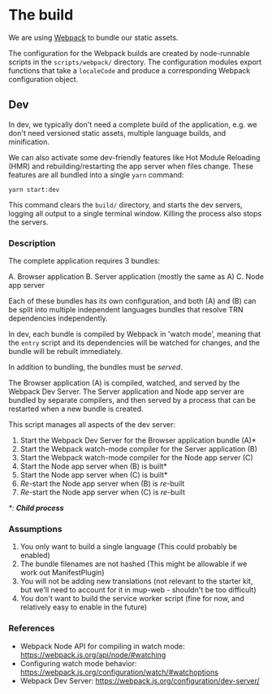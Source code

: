 # The build

We are using [Webpack](https://webpack.js.org) to bundle our static assets.

The configuration for the Webpack builds are created by node-runnable scripts
in the `scripts/webpack/` directory. The configuration modules export functions
that take a `localeCode` and produce a corresponding Webpack configuration
object. 

## Dev

In dev, we typically don't need a complete build of the application, e.g. we
don't need versioned static assets, multiple language builds, and minification.

We can also activate some dev-friendly features like Hot Module Reloading (HMR)
and rebuilding/restarting the app server when files change. These features are
all bundled into a single `yarn` command:

```
yarn start:dev
```

This command clears the `build/` directory, and starts the dev servers, logging
all output to a single terminal window. Killing the process also stops the
servers.

### Description

The complete application requires 3 bundles:

A. Browser application
B. Server application (mostly the same as A)
C. Node app server

Each of these bundles has its own configuration, and both (A) and (B) can be
split into multiple independent languages bundles that resolve TRN
dependencies independently.

In dev, each bundle is compiled by Webpack in 'watch mode', meaning that the
`entry` script and its dependencies will be watched for changes, and the
bundle will be rebuilt immediately.

In addition to bundling, the bundles must be _served_.

The Browser application (A) is compiled, watched, and served by the Webpack
Dev Server. The Server application and Node app server are bundled by
separate compilers, and then served by a process that can be restarted when
a new bundle is created.

This script manages all aspects of the dev server:

1. Start the Webpack Dev Server for the Browser application bundle (A)\*
2. Start the Webpack watch-mode compiler for the Server application (B)
3. Start the Webpack watch-mode compiler for the Node app server (C)
4. Start the Node app server when (B) is built\*
5. Start the Node app server when (C) is built\*
6. _Re_-start the Node app server when (B) is _re_-built
7. _Re_-start the Node app server when (C) is _re_-built

_\*: **Child process**_

### Assumptions

1. You only want to build a single language (This could probably be enabled)
2. The bundle filenames are not hashed (This might be allowable if we work out
   ManifestPlugin)
3. You will not be adding new translations (not relevant to the starter kit, but
   we'll need to account for it in mup-web - shouldn't be too difficult)
4. You don't want to build the service worker script (fine for now, and
   relatively easy to enable in the future)

### References

- Webpack Node API for compiling in watch mode: https://webpack.js.org/api/node/#watching
- Configuring watch mode behavior: https://webpack.js.org/configuration/watch/#watchoptions
- Webpack Dev Server: https://webpack.js.org/configuration/dev-server/


